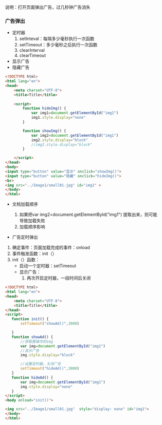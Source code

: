 说明：打开页面弹出广告，过几秒钟广告消失
### 广告弹出

- 定时器
  1. setInteval：每隔多少毫秒执行一次函数
  2. setTimeout：多少毫秒之后执行一次函数
  3. clearInterval
  4. clearTimeout
- 显示广告
- 隐藏广告

```html
<!DOCTYPE html>
<html lang="en">
<head>
    <meta charset="UTF-8">
    <title>Title</title>
    
    <script>
        function hideImg() {
            var img1=document.getElementById("img1")
            img1.style.display="none"
        }

        function showImg() {
            var img2=document.getElementById("img1")
            img2.style.display="block"
            //img2.style.display="block"
        }

    </script>
</head>
<body>
<input type="button" value="显示" onclick="showImg()">
<input type="button" value="隐藏" onclick="hideImg()">
<br>
<img src="../Image1/small01.jpg" id="img1" >
</body>
</html>
```
- 文档加载顺序
  1. 如果把var img2=document.getElementById("img1") 提取出来，则可能导致加载失败
  2. 加载顺序影响
  
- 广告定时弹出

1. 确定事件：页面加载完成的事件：onload
2. 事件触发函数：init（）
3. init（）函数：
   - 启动一个定时器：setTimeout
   - 显示广告：
     1. 再次开启定时器，一段时间后关闭
```html
<!DOCTYPE html>
<html lang="en">
<head>
    <meta charset="UTF-8">
    <title>Title</title>
</head>
<script>
   function init() {
       setTimeout("showAd()",3000)

   }
   function showAd() {
       //获取要操作的img
       var img=document.getElementById("img1")
       //显示广告
       img.style.display="block"

       //设置定时器，关闭广告
       setTimeout("hideAd()",3000)
   }
   function hideAd() {
       var img=document.getElementById("img1")
       img.style.display="none"
   }
</script>
<body onload="init()">

<img src="../Image1/small01.jpg"  style="display: none" id="img1">
</body>
</html>
```
